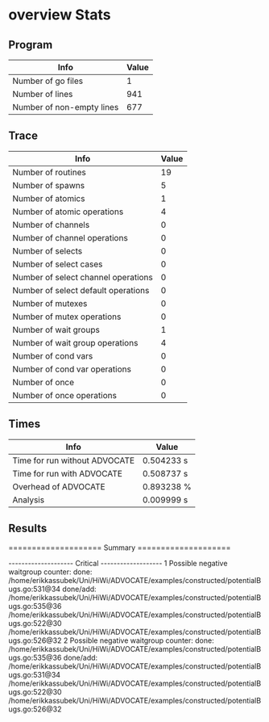 # overview Stats

## Program
| Info | Value |
| - | - |
| Number of go files | 1 |
| Number of lines | 941 |
| Number of non-empty lines | 677 |


## Trace
| Info | Value |
| - | - |
| Number of routines | 19 |
| Number of spawns | 5 |
| Number of atomics | 1 |
| Number of atomic operations | 4 |
| Number of channels | 0 |
| Number of channel operations | 0 |
| Number of selects | 0 |
| Number of select cases | 0 |
| Number of select channel operations | 0 |
| Number of select default operations | 0 |
| Number of mutexes | 0 |
| Number of mutex operations | 0 |
| Number of wait groups | 1 |
| Number of wait group operations | 4 |
| Number of cond vars | 0 |
| Number of cond var operations | 0 |
| Number of once | 0| 
| Number of once operations | 0 |


## Times
| Info | Value |
| - | - |
| Time for run without ADVOCATE | 0.504233 s |
| Time for run with ADVOCATE | 0.508737 s |
| Overhead of ADVOCATE | 0.893238 % |
| Analysis | 0.009999 s |


## Results
==================== Summary ====================

-------------------- Critical -------------------
1 Possible negative waitgroup counter:
	done: /home/erikkassubek/Uni/HiWi/ADVOCATE/examples/constructed/potentialBugs.go:531@34
	done/add: 
		/home/erikkassubek/Uni/HiWi/ADVOCATE/examples/constructed/potentialBugs.go:535@36
		/home/erikkassubek/Uni/HiWi/ADVOCATE/examples/constructed/potentialBugs.go:522@30
		/home/erikkassubek/Uni/HiWi/ADVOCATE/examples/constructed/potentialBugs.go:526@32
2 Possible negative waitgroup counter:
	done: /home/erikkassubek/Uni/HiWi/ADVOCATE/examples/constructed/potentialBugs.go:535@36
	done/add: 
		/home/erikkassubek/Uni/HiWi/ADVOCATE/examples/constructed/potentialBugs.go:531@34
		/home/erikkassubek/Uni/HiWi/ADVOCATE/examples/constructed/potentialBugs.go:522@30
		/home/erikkassubek/Uni/HiWi/ADVOCATE/examples/constructed/potentialBugs.go:526@32
